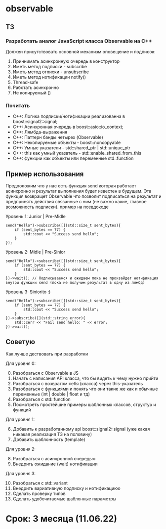 # observable
## ТЗ
### Разработать аналог JavaScript класса Observable на С++

Должен присутствовать основной механизм оповещение и подписок:

 1) Приннимать асинхронную очередь в конструктор 
 2) Иметь метод подписки - subscribe 
 3) Иметь метод отписки - unsubscribe 
 4) Иметь метод нотификации notify() 
 5) Thread-safe
 6) Работать асинхронно
 7) Не копируемый ()

### Почитать

 - C++: Логика подписки/нотификации реализованна в boost::signal2::signal; 
 - C++: Асинхронная очередь в boost::asio::io_context; 
 - C++: Лямбда-выражения
 - C++: Паттерн банды четырех (Observable)
 - C++: Некопируемые объекты - boost::noncopyable
 - С++: Умные указатели - std::shared_ptr | std::unique_ptr
 - C++: this как умный указатель - std::enable_shared_from_this
 - C++: функции как объекты или переменные std::function

## Пример использования

Предположим что у нас есть функция send которая работает асинхронно и результат выполнения будет известен в будущем. Эта функция возвращет Observable что позволит подписаться на результат и предпринять действия связанные с ним (не важно какие, главное возможность подписки).
пример на псевдокоде

Уровень 1: Junior | Pre-Midle
```Pseudo
send("Hello")->subscribe([](std::size_t sent_bytes){
    if (sent_bytes == 77) {
        std::cout << "Success send hello";
    }
});
```
Уровень 2: Midle | Pre-Sinior
```Pseudo
send("Hello")->subscribe([](std::size_t sent_bytes){
    if (sent_bytes == 77) {
        std::cout << "Success send hello";
    }
})->wait(); // Подписываемся и ожидаем пока не произайдет нотификация внутри функции send (пока не получим результат в одну из лямбд)
```

Уровень 3: Siniorito :)
```Pseudo
send("Hello")->subscribe([](std::size_t sent_bytes){
    if (sent_bytes == 77) {
        std::cout << "Success send hello";
    }
})->subscribe([](std::string error){
    std::cerr << "Fail send hello: " << error;
})->wait();
```

## Советую
Как лучше дествовать при разработки

Для уровня 0:

 0) Разобраться с Observable в JS
 1) Начать с написания API класса, что бы видеть к чему нужно прийти
 2) Разобраться с возвратом себя (класса) через this-указатель
 3) Разобраться с функциями и понять что они такие же как и обычные переменные (int | double | float и тд)
 4) Разобраться с std::function
 5) Посмотреть простейшие примеры шаблонных классов, структур и функций

Для уровня 1: 

 6) Добавить к разработанному api boost::signal2::signal (уже какая никакая реализация ТЗ на половину)
 7) Добавить шаблонность (template<typename T>)

Для уровня 2:
 
 8) Разобраться с aсинхронной очередью
 9) Внедрить ожидание (wait) нотификации

Для уровня 3:
 
 10) Разобраться с std::variant
 11) Внедрить вариативную подписку и нотификациюо
 12) Сделать проверку типов
 13) Сделать удобочитаемые шаблонные параметры
 
# Срок: 3 месяца (11.06.22)

